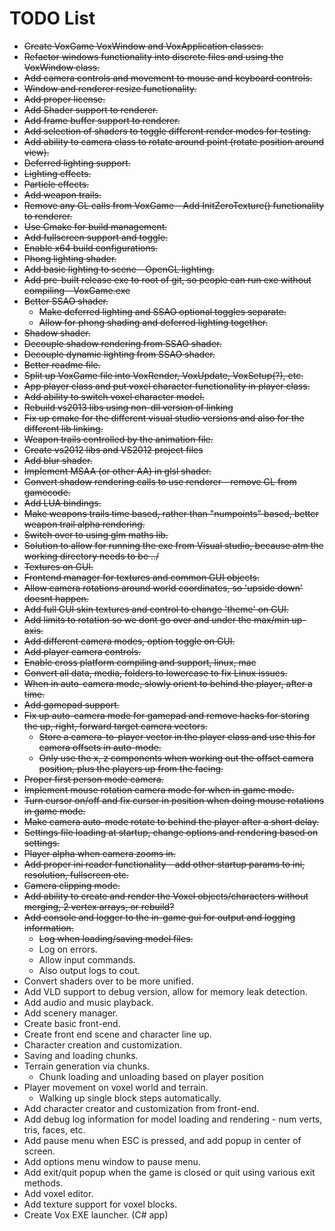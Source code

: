 # TODO List

* ~~Create VoxGame VoxWindow and VoxApplication classes.~~
* ~~Refactor windows functionality into discrete files and using the VoxWindow class.~~
* ~~Add camera controls and movement to mouse and keyboard controls.~~
* ~~Window and renderer resize functionality.~~
* ~~Add proper license.~~
* ~~Add Shader support to renderer.~~
* ~~Add frame buffer support to renderer.~~
* ~~Add selection of shaders to toggle different render modes for testing.~~
* ~~Add ability to camera class to rotate around point (rotate position around view).~~
* ~~Deferred lighting support.~~
* ~~Lighting effects.~~
* ~~Particle effects.~~
* ~~Add weapon trails.~~
* ~~Remove any GL calls from VoxGame - Add InitZeroTexture() functionality to renderer.~~
* ~~Use Cmake for build management.~~
* ~~Add fullscreen support and toggle.~~
* ~~Enable x64 build configurations.~~
* ~~Phong lighting shader.~~
* ~~Add basic lighting to scene - OpenGL lighting.~~
* ~~Add pre-built release exe to root of git, so people can run exe without compiling - VoxGame.exe~~
* ~~Better SSAO shader.~~
  * ~~Make deferred lighting and SSAO optional toggles separate.~~
  * ~~Allow for phong shading and deferred lighting together.~~
* ~~Shadow shader.~~
* ~~Decouple shadow rendering from SSAO shader.~~
* ~~Decouple dynamic lighting from SSAO shader.~~
* ~~Better readme file.~~
* ~~Split up VoxGame file into VoxRender, VoxUpdate, VoxSetup(?), etc.~~
* ~~App player class and put voxel character functionality in player class.~~
* ~~Add ability to switch voxel character model.~~
* ~~Rebuild vs2013 libs using non-dll version of linking~~
* ~~Fix up cmake for the different visual studio versions and also for the different lib linking.~~
* ~~Weapon trails controlled by the animation file.~~
* ~~Create vs2012 libs and VS2012 project files~~
* ~~Add blur shader.~~
* ~~Implement MSAA (or other AA) in glsl shader.~~
* ~~Convert shadow rendering calls to use renderer - remove GL from gamecode.~~
* ~~Add LUA bindings.~~
* ~~Make weapons trails time based, rather than "numpoints" based, better weapon trail alpha rendering.~~
* ~~Switch over to using glm maths lib.~~
* ~~Solution to allow for running the exe from Visual studio, because atm the working directory needs to be ../~~
* ~~Textures on GUI.~~
* ~~Frontend manager for textures and common GUI objects.~~
* ~~Allow camera rotations around world coordinates, so 'upside down' doesnt happen.~~
* ~~Add full GUI skin textures and control to change 'theme' on GUI.~~
* ~~Add limits to rotation so we dont go over and under the max/min up-axis.~~
* ~~Add different camera modes, option toggle on GUI.~~
* ~~Add player camera controls.~~
* ~~Enable cross platform compiling and support, linux, mac~~
* ~~Convert all data, media, folders to lowercase to fix Linux issues.~~
* ~~When in auto-camera mode, slowly orient to behind the player, after a time.~~
* ~~Add gamepad support.~~
* ~~Fix up auto-camera mode for gamepad and remove hacks for storing the up, right, forward target camera vectors.~~
  * ~~Store a camera-to-player vector in the player class and use this for camera offsets in auto-mode.~~
  * ~~Only use the x, z components when working out the offset camera position, plus the players up from the facing.~~
* ~~Proper first person mode camera.~~
* ~~Implement mouse rotation camera mode for when in game mode.~~
* ~~Turn cursor on/off and fix cursor in position when doing mouse rotations in game mode.~~
* ~~Make camera auto-mode rotate to behind the player after a short delay.~~
* ~~Settings file loading at startup, change options and rendering based on settings.~~
* ~~Player alpha when camera zooms in.~~
* ~~Add proper ini reader functionality - add other startup params to ini, resolution, fullscreen etc.~~
* ~~Camera clipping mode.~~
* ~~Add ability to create and render the Voxel objects/characters without merging, 2 vertex arrays, or rebuild?~~
* ~~Add console and logger to the in-game gui for output and logging information.~~
  * ~~Log when loading/saving model files.~~
  * Log on errors.
  * Allow input commands.
  * Also output logs to cout.
* Convert shaders over to be more unified.
* Add VLD support to debug version, allow for memory leak detection.
* Add audio and music playback.
* Add scenery manager.
* Create basic front-end.
* Create front end scene and character line up.
* Character creation and customization.
* Saving and loading chunks.
* Terrain generation via chunks.
  * Chunk loading and unloading based on player position
* Player movement on voxel world and terrain.
  * Walking up single block steps automatically.
* Add character creator and customization from front-end.
* Add debug log information for model loading and rendering - num verts, tris, faces, etc.
* Add pause menu when ESC is pressed, and add popup in center of screen.
* Add options menu window to pause menu.
* Add exit/quit popup when the game is closed or quit using various exit methods.
* Add voxel editor.
* Add texture support for voxel blocks.
* Create Vox EXE launcher. (C# app)
